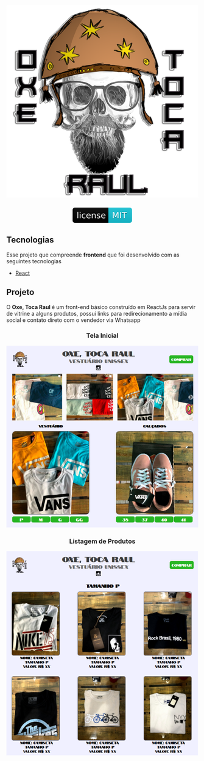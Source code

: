<div align="center">
    <h1> 
    <img src="/gitImages/logo.png" style="width=150px"  alt="logo">
    </h1>
    <a href="/LICENSE">
        <img src="/gitImages/mit.svg" alt="LICENSE_MIT">
    </a>
</div>

<h2>Tecnologias</h2>
<p>Esse projeto que compreende <strong>frontend</strong> que foi desenvolvido com as seguintes tecnologias</p>

<ul>
    <li>
        <a target="_blank" href="https://pt-br.reactjs.org/" rel="noopener noreferrer">React</a>
    </li>
</ul>

<h2>Projeto</h2>
<p>O <strong> Oxe, Toca Raul </strong> é um front-end básico construído em ReactJs para servir de vitrine a alguns produtos, possui links para redirecionamento a mídia social e contato direto com o vendedor via Whatsapp</p>

<div align="center">
    <h3>Tela Inicial</h3>
    <img src="/gitImages/home.png" style="max-width:100%;" alt="Home">
    <h3>Listagem de Produtos</h3>
    <img src="/gitImages/listProduct.png" style="max-width:100%;" alt="Products">
</div>
